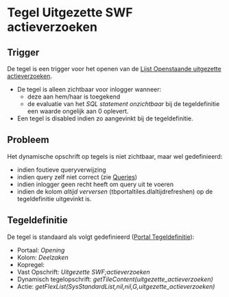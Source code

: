 # Tegel Uitgezette SWF actieverzoeken

## Trigger

De tegel is een trigger voor het openen van de [Lijst Openstaande uitgezette actieverzoeken](/probleemoplossing/portalen_en_moduleschermen/openingsportaal/tegel_uitgezette_swf_actieverzoeken/lijst_openstaande_uitgezette_actieverzoeken.md).

  - De tegel is alleen zichtbaar voor inlogger wanneer:
    - deze aan hem/haar is toegekend
    - de evaluatie van het *SQL statement onzichtbaar* bij de tegeldefinitie een waarde ongelijk aan 0 oplevert.
  - Een tegel is disabled indien zo aangevinkt bij de tegeldefinitie.

## Probleem

Het dynamische opschrift op tegels is niet zichtbaar, maar wel gedefinieerd:

  - indien foutieve queryverwijzing
  - indien query zelf niet correct (zie [Queries](/instellen_inrichten/queries.md))
  - indien inlogger geen recht heeft om query uit te voeren
  - indien de kolom *altijd verversen* (tbportaltiles.dlaltijdrefreshen) op de tegeldefinitie uitgevinkt is.

## Tegeldefinitie

De tegel is standaard als volgt gedefinieerd ([Portal Tegeldefinitie](/instellen_inrichten/portaldefinitie/portal_tegel.md)):

  - Portaal: *Opening*
  - Kolom: *Deelzaken*
  - Kopregel:
  - Vast Opschrift: *Uitgezette SWF;actieverzoeken*
  - Dynamisch tegelopschrift: *getTileContent(uitgezette_actieverzoeken)*
  - Actie: *getFlexList(SysStandardList,nil,nil,G,uitgezette_actieverzoeken)*

